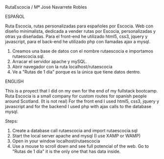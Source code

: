 RutaEscocia / Mª José Navarrete Robles

ESPAÑOL

Ruta Escocia, rutas personalizadas para españoles por Escocia.
Web con diseño minimalista, dedicada a vender rutas por Escocia, personalizadas y otras ya diseñadas.
Para el front-end he utilizado html5, css3, jquery y javascript, para el back-end he utilizado php con llamadas ajax a mysql.


1. Creamos una base de datos con el nombre rutaescocia e importamos rutaescocia.sql.
2. Arracar el servidor apache y mySQL.
3. Abrir navegador con la ruta localhost/rutaescocia
4. Ve a "Rutas de 1 día" porque es la única que tiene datos dentro.

ENGLISH

This is a proyect that I did on my own for the end of my fullstack bootcamp.
Ruta Escocia is a small company for custom routes for spanish people around Scotland. (It is not real)
For the front end I used html5, css3, jquery y javascript and for the backend I used php with ajax calls to the database mysql.

Steps:

1. Create a database call rutaescocia and import rutaescocia.sql
2. Start the local server apache and mysql (I use XAMP or WAMP)
3. Open in your window localhost/rutaescocia
4. Use a mouse to scroll down and see full potencial of the web. Go to "Rutas de 1 día" it is the only one that has data inside.


